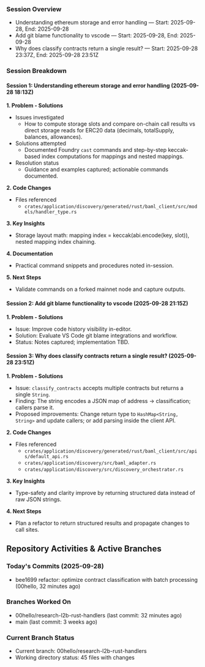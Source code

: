 ### Session Overview
- Understanding ethereum storage and error handling — Start: 2025-09-28, End: 2025-09-28
- Add git blame functionality to vscode — Start: 2025-09-28, End: 2025-09-28
- Why does classify contracts return a single result? — Start: 2025-09-28 23:37Z, End: 2025-09-28 23:51Z

### Session Breakdown
#### Session 1: Understanding ethereum storage and error handling (2025-09-28 18:13Z)

**1. Problem - Solutions**
- Issues investigated
  - How to compute storage slots and compare on-chain call results vs direct storage reads for ERC20 data (decimals, totalSupply, balances, allowances).
- Solutions attempted
  - Documented Foundry `cast` commands and step-by-step keccak-based index computations for mappings and nested mappings.
- Resolution status
  - Guidance and examples captured; actionable commands documented.

**2. Code Changes**
- Files referenced
  - `crates/application/discovery/generated/rust/baml_client/src/models/handler_type.rs`

**3. Key Insights**
- Storage layout math: mapping index = keccak(abi.encode(key, slot)), nested mapping index chaining.

**4. Documentation**
- Practical command snippets and procedures noted in-session.

**5. Next Steps**
- Validate commands on a forked mainnet node and capture outputs.

#### Session 2: Add git blame functionality to vscode (2025-09-28 21:15Z)

**1. Problem - Solutions**
- Issue: Improve code history visibility in-editor.
- Solution: Evaluate VS Code git blame integrations and workflow.
- Status: Notes captured; implementation TBD.

#### Session 3: Why does classify contracts return a single result? (2025-09-28 23:51Z)

**1. Problem - Solutions**
- Issue: `classify_contracts` accepts multiple contracts but returns a single `String`.
- Finding: The string encodes a JSON map of address → classification; callers parse it.
- Proposed improvements: Change return type to `HashMap<String, String>` and update callers; or add parsing inside the client API.

**2. Code Changes**
- Files referenced
  - `crates/application/discovery/generated/rust/baml_client/src/apis/default_api.rs`
  - `crates/application/discovery/src/baml_adapter.rs`
  - `crates/application/discovery/src/discovery_orchestrator.rs`

**3. Key Insights**
- Type-safety and clarity improve by returning structured data instead of raw JSON strings.

**4. Next Steps**
- Plan a refactor to return structured results and propagate changes to call sites.



## Repository Activities & Active Branches

### Today's Commits (2025-09-28)
- bee1699 refactor: optimize contract classification with batch processing (00hello, 32 minutes ago)

### Branches Worked On
- 00hello/research-l2b-rust-handlers (last commit: 32 minutes ago)
- main (last commit: 3 weeks ago)

### Current Branch Status
- Current branch: 00hello/research-l2b-rust-handlers
- Working directory status: 45 files with changes
